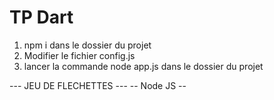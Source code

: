 # TP Dart

1. npm i dans le dossier du projet
2. Modifier le fichier config.js
3. lancer la commande node app.js dans le dossier du projet

--- JEU DE FLECHETTES --- -- Node JS --